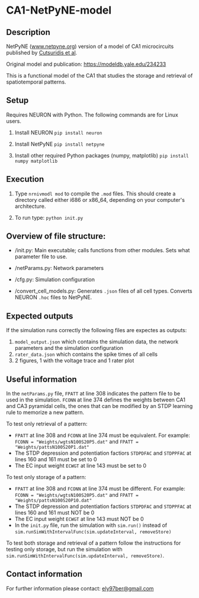 # CA1-NetPyNE-model

## Description
NetPyNE (www.netpyne.org) version of a model of CA1 microcircuits published by [Cutsuridis et al].

Original model and publication: https://modeldb.yale.edu/234233 

This is a functional model of the CA1 that studies the storage and retrieval of spatiotemporal patterns.

## Setup

Requires NEURON with Python. The following commands are for Linux users. 

1. Install NEURON
`pip install neuron`

2. Install NetPyNE
`pip install netpyne`

3. Install other required Python packages (numpy, matplotlib)
`pip install numpy matplotlib`

## Execution

1. Type `nrnivmodl mod` to compile the `.mod` files. This should create a directory called either i686 or x86_64, depending on your computer's architecture. 

2. To run type: `python init.py`

## Overview of file structure:

* /init.py: Main executable; calls functions from other modules. Sets what parameter file to use.

* /netParams.py: Network parameters

* /cfg.py: Simulation configuration

* /convert_cell_models.py: Generates `.json` files of all cell types. Converts NEURON `.hoc` files to NetPyNE. 

## Expected outputs

If the simulation runs correctly the following files are expectes as outputs:
1. `model_output.json` which contains the simulation data, the network parameters and the simulation configuration
2. `rater_data.json` which contains the spike times of all cells
3. 2 figures, 1 with the voltage trace and 1 rater plot

## Useful information 

In the `netParams.py` file,
`FPATT` at line 308 indicates the pattern file to be used in the simulation.
`FCONN` at line 374 defines the weights between CA1 and CA3 pyramidal cells, the ones that can be modified by an STDP learning rule to memorize a new pattern.

To test only retrieval of a pattern:
- `FPATT` at line 308 and `FCONN` at line 374 must be equivalent. For example:
`FCONN = "Weights/wgtsN100S20P5.dat"` and `FPATT = "Weights/pattsN100S20P1.dat"`
- The STDP depression and potentiation factiors `STDPDFAC` and `STDPPFAC` at lines 160 and 161 must be set to 0
- The EC input weight `ECWGT` at line 143 must be set to 0

To test only storage of a pattern:
- `FPATT` at line 308 and `FCONN` at line 374 must be different. For example:
`FCONN = "Weights/wgtsN100S20P5.dat"` and `FPATT = "Weights/pattsN100S20P10.dat"`
- The STDP depression and potentiation factiors `STDPDFAC` and `STDPPFAC` at lines 160 and 161 must NOT be 0
- The EC input weight `ECWGT` at line 143 must NOT be 0
- In the `init.py` file, run the simulation with `sim.run()` instead of `sim.runSimWithIntervalFunc(sim.updateInterval, removeStore)`

To test both storage and retrieval of a pattern follow the instructions for testing only storage, but run the simulation with `sim.runSimWithIntervalFunc(sim.updateInterval, removeStore)`.

## Contact information

For further information please contact: ely97ber@gmail.com 

[Cutsuridis et al]: https://onlinelibrary.wiley.com/doi/10.1002/hipo.20661
